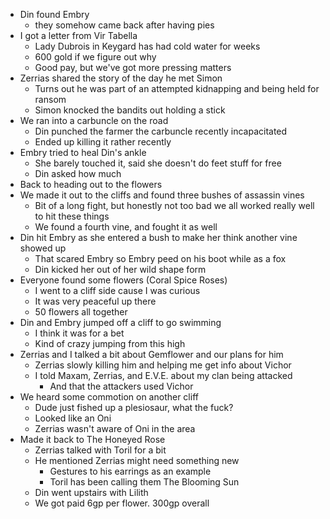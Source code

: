 * Din found Embry
	* they somehow came back after having pies
* I got a letter from Vir Tabella
	* Lady Dubrois in Keygard has had cold water for weeks
	* 600 gold if we figure out why
	* Good pay, but we've got more pressing matters
* Zerrias shared the story of the day he met Simon
	* Turns out he was part of an attempted kidnapping and being held for ransom
	* Simon knocked the bandits out holding a stick
* We ran into a carbuncle on the road
	* Din punched the farmer the carbuncle recently incapacitated
	* Ended up killing it rather recently
* Embry tried to heal Din's ankle
	* She barely touched it, said she doesn't do feet stuff for free
	* Din asked how much
* Back to heading out to the flowers
* We made it out to the cliffs and found three bushes of assassin vines
	* Bit of a long fight, but honestly not too bad we all worked really well to hit these things
	* We found a fourth vine, and fought it as well
* Din hit Embry as she entered a bush to make her think another vine showed up
	* That scared Embry so Embry peed on his boot while as a fox
	* Din kicked her out of her wild shape form
* Everyone found some flowers (Coral Spice Roses)
	* I went to a cliff side cause I was curious
	* It was very peaceful up there
	* 50 flowers all together
* Din and Embry jumped off a cliff to go swimming
	* I think it was for a bet
	* Kind of crazy jumping from this high
* Zerrias and I talked a bit about Gemflower and our plans for him
	* Zerrias slowly killing him and helping me get info about Vichor
	* I told Maxam, Zerrias, and E.V.E. about my clan being attacked
		* And that the attackers used Vichor
* We heard some commotion on another cliff
	* Dude just fished up a plesiosaur, what the fuck?
	* Looked like an Oni
	* Zerrias wasn't aware of Oni in the area
* Made it back to The Honeyed Rose
	* Zerrias talked with Toril for a bit
	* He mentioned Zerrias might need something new
		* Gestures to his earrings as an example
		* Toril has been calling them The Blooming Sun
	* Din went upstairs with Lilith
	* We got paid 6gp per flower. 300gp overall

